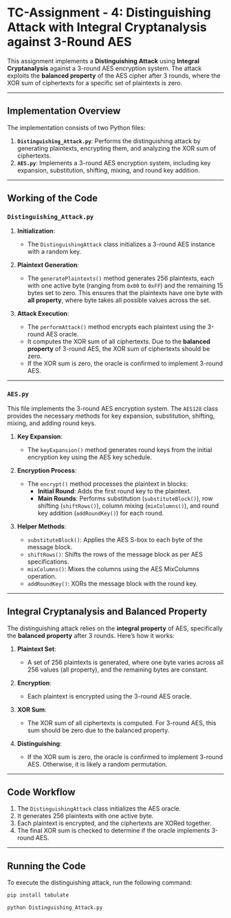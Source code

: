 # TC-Assignment - 4: Distinguishing Attack with Integral Cryptanalysis against 3-Round AES

This assignment implements a **Distinguishing Attack** using **Integral Cryptanalysis** against a 3-round AES encryption system. The attack exploits the **balanced property** of the AES cipher after 3 rounds, where the XOR sum of ciphertexts for a specific set of plaintexts is zero.

---

## Implementation Overview

The implementation consists of two Python files:

1. **`Distinguishing_Attack.py`**: Performs the distinguishing attack by generating plaintexts, encrypting them, and analyzing the XOR sum of ciphertexts.
2. **`AES.py`**: Implements a 3-round AES encryption system, including key expansion, substitution, shifting, mixing, and round key addition.

---

## Working of the Code

### `Distinguishing_Attack.py`

1. **Initialization**:
   - The `DistinguishingAttack` class initializes a 3-round AES instance with a random key.

2. **Plaintext Generation**:
   - The `generatePlaintexts()` method generates 256 plaintexts, each with one active byte (ranging from `0x00` to `0xFF`) and the remaining 15 bytes set to zero. This ensures that the plaintexts have one byte with **all property**, where byte takes all possible values across the set.

3. **Attack Execution**:
   - The `performAttack()` method encrypts each plaintext using the 3-round AES oracle.
   - It computes the XOR sum of all ciphertexts. Due to the **balanced property** of 3-round AES, the XOR sum of ciphertexts should be zero.
   - If the XOR sum is zero, the oracle is confirmed to implement 3-round AES.

---

### `AES.py`

This file implements the 3-round AES encryption system. The `AES128` class provides the necessary methods for key expansion, substitution, shifting, mixing, and adding round keys.

1. **Key Expansion**:
   - The `keyExpansion()` method generates round keys from the initial encryption key using the AES key schedule.

2. **Encryption Process**:
   - The `encrypt()` method processes the plaintext in blocks:
     - **Initial Round**: Adds the first round key to the plaintext.
     - **Main Rounds**: Performs substitution (`substituteBlock()`), row shifting (`shiftRows()`), column mixing (`mixColumns()`), and round key addition (`addRoundKey()`) for each round.

3. **Helper Methods**:
   - `substituteBlock()`: Applies the AES S-box to each byte of the message block.
   - `shiftRows()`: Shifts the rows of the message block as per AES specifications.
   - `mixColumns()`: Mixes the columns using the AES MixColumns operation.
   - `addRoundKey()`: XORs the message block with the round key.

---

## Integral Cryptanalysis and Balanced Property

The distinguishing attack relies on the **integral property** of AES, specifically the **balanced property** after 3 rounds. Here’s how it works:

1. **Plaintext Set**:
   - A set of 256 plaintexts is generated, where one byte varies across all 256 values (all property), and the remaining bytes are constant.

2. **Encryption**:
   - Each plaintext is encrypted using the 3-round AES oracle.

3. **XOR Sum**:
   - The XOR sum of all ciphertexts is computed. For 3-round AES, this sum should be zero due to the balanced property.

4. **Distinguishing**:
   - If the XOR sum is zero, the oracle is confirmed to implement 3-round AES. Otherwise, it is likely a random permutation.

---

## Code Workflow

1. The `DistinguishingAttack` class initializes the AES oracle.
2. It generates 256 plaintexts with one active byte.
3. Each plaintext is encrypted, and the ciphertexts are XORed together.
4. The final XOR sum is checked to determine if the oracle implements 3-round AES.

---

## Running the Code

To execute the distinguishing attack, run the following command:
```bash
pip install tabulate
```
```bash
python Distinguishing_Attack.py
